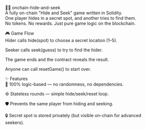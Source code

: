 🕵️‍♀️ onchain-hide-and-seek           
A fully on-chain "Hide and Seek" game written in Solidity.          
One player hides in a secret spot, and another tries to find them.       
No tokens. No rewards. Just pure game logic on the blockchain.           
           
🎮 Game Flow        
Hider calls hide(spot) to choose a secret location (1–5).       
           
Seeker calls seek(guess) to try to find the hider.   
       
The game ends and the contract reveals the result.        
       
Anyone can call resetGame() to start over.    
          
✨ Features   
🧠 100% logic-based — no randomness, no dependencies.    
       
⚙️ Stateless rounds — simple hide/seek/reset loop.    
      
🛡️ Prevents the same player from hiding and seeking.    
        
🔒 Secret spot is stored privately (but visible on-chain for advanced seekers).   
 
